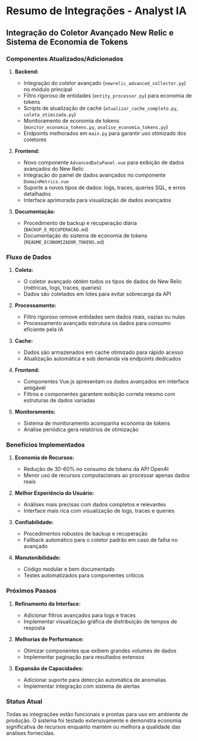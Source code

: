 # Resumo de Integrações - Analyst IA

## Integração do Coletor Avançado New Relic e Sistema de Economia de Tokens

### Componentes Atualizados/Adicionados

1. **Backend:**
   - Integração do coletor avançado (`newrelic_advanced_collector.py`) no módulo principal
   - Filtro rigoroso de entidades (`entity_processor.py`) para economia de tokens
   - Scripts de atualização de cache (`atualizar_cache_completo.py`, `coleta_otimizada.py`)
   - Monitoramento de economia de tokens (`monitor_economia_tokens.py`, `analise_economia_tokens.py`)
   - Endpoints melhorados em `main.py` para garantir uso otimizado dos coletores

2. **Frontend:**
   - Novo componente `AdvancedDataPanel.vue` para exibição de dados avançados do New Relic
   - Integração do painel de dados avançados no componente `DomainMetrics.vue`
   - Suporte a novos tipos de dados: logs, traces, queries SQL, e erros detalhados
   - Interface aprimorada para visualização de dados avançados

3. **Documentação:**
   - Procedimento de backup e recuperação diária (`BACKUP_E_RECUPERACAO.md`)
   - Documentação do sistema de economia de tokens (`README_ECONOMIZADOR_TOKENS.md`)

### Fluxo de Dados

1. **Coleta:**
   - O coletor avançado obtém todos os tipos de dados do New Relic (métricas, logs, traces, queries)
   - Dados são coletados em lotes para evitar sobrecarga da API

2. **Processamento:**
   - Filtro rigoroso remove entidades sem dados reais, vazias ou nulas
   - Processamento avançado estrutura os dados para consumo eficiente pela IA

3. **Cache:**
   - Dados são armazenados em cache otimizado para rápido acesso
   - Atualização automática e sob demanda via endpoints dedicados

4. **Frontend:**
   - Componentes Vue.js apresentam os dados avançados em interface amigável
   - Filtros e componentes garantem exibição correta mesmo com estruturas de dados variadas

5. **Monitoramento:**
   - Sistema de monitoramento acompanha economia de tokens
   - Análise periódica gera relatórios de otimização

### Benefícios Implementados

1. **Economia de Recursos:**
   - Redução de 30-60% no consumo de tokens da API OpenAI
   - Menor uso de recursos computacionais ao processar apenas dados reais

2. **Melhor Experiência do Usuário:**
   - Análises mais precisas com dados completos e relevantes
   - Interface mais rica com visualização de logs, traces e queries

3. **Confiabilidade:**
   - Procedimentos robustos de backup e recuperação
   - Fallback automático para o coletor padrão em caso de falha no avançado

4. **Manutenibilidade:**
   - Código modular e bem documentado
   - Testes automatizados para componentes críticos

### Próximos Passos

1. **Refinamento da Interface:**
   - Adicionar filtros avançados para logs e traces
   - Implementar visualização gráfica de distribuição de tempos de resposta

2. **Melhorias de Performance:**
   - Otimizar componentes que exibem grandes volumes de dados
   - Implementar paginação para resultados extensos

3. **Expansão de Capacidades:**
   - Adicionar suporte para detecção automática de anomalias
   - Implementar integração com sistema de alertas

### Status Atual

Todas as integrações estão funcionais e prontas para uso em ambiente de produção. O sistema foi testado extensivamente e demonstra economia significativa de recursos enquanto mantém ou melhora a qualidade das análises fornecidas.
